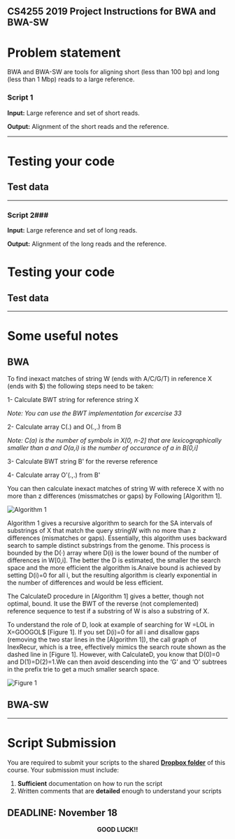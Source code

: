 ## CS4255 2019 Project Instructions for BWA and BWA-SW ##

# Problem statement #
BWA and BWA-SW are tools for aligning short (less than 100 bp) and long (less than 1 Mbp) reads to a large reference. 

### Script 1 ###

__Input:__  Large reference and set of short reads.

__Output:__ Alignment of the short reads and the reference.

---

# Testing your code #

## Test data ##


---

### Script 2###

__Input:__  Large reference and set of long reads.

__Output:__ Alignment of the long reads and the reference.

# Testing your code #

## Test data ##
---

# Some useful notes  #
## BWA
To find inexact matches of string W (ends with A/C/G/T) in reference X (ends with $) the following steps need to be taken:

1- Calculate BWT string for reference string X

*Note: You can use the BWT implementation for excercise 33*

2- Calculate array C(.) and O(.,.) from B

*Note: C(a) is the number of symbols in X[0, n-2] that are lexicographically smaller than a and O(a,i) is the number of occurance of a in B[0,i]*

3- Calculate BWT string B' for the reverse reference

4- Calculate array O'(.,.) from B'

You can then calculate inexact matches of string W with referece X with no more than z differences (missmatches or gaps) by Following [Algorithm 1].

![Algorithm 1](https://i.imgur.com/tbqGFMo.png) 
 
Algorithm 1 gives a recursive algorithm to search for the SA intervals of
substrings of X that match the query stringW with no more than z differences
(mismatches or gaps). Essentially, this algorithm uses backward search to
sample distinct substrings from the genome. This process is bounded by the
D(·) array where D(i) is the lower bound of the number of differences in
W[0,i]. The better the D is estimated, the smaller the search space and the
more efficient the algorithm is.Anaive bound is achieved by setting D(i)=0 for all i, but the resulting algorithm is clearly exponential in the number of
differences and would be less efficient.

The CalculateD procedure in [Algorithm 1] gives a better, though not optimal,
bound. It use the BWT of the reverse (not complemented)
reference sequence to test if a substring of W is also a substring of X.

To understand the role of D, look at example of searching
for W =LOL in X=GOOGOL$ [Figure 1]. If you set D(i)=0 for all i and
disallow gaps (removing the two star lines in the [Algorithm 1]), the call graph
of InexRecur, which is a tree, effectively mimics the search route shown
as the dashed line in [Figure 1]. However, with CalculateD, you know that
D(0)=0 and D(1)=D(2)=1.We can then avoid descending into the ‘G’ and
‘O’ subtrees in the prefix trie to get a much smaller search space.

![Figure 1](https://i.imgur.com/wVpLecs.png)


## BWA-SW
 
---
# Script Submission #

You are required to submit your scripts to the shared __[Dropbox folder]()__ of this course. Your submission must include:

1. __Sufficient__ documentation on how to run the script 
2. Written comments that are __detailed__ enough to understand your scripts

## DEADLINE: November 18 ##


<center> <b> GOOD LUCK!! </b> </center>

